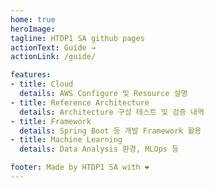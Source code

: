 ```yaml
---
home: true
heroImage: 
tagline: HTDP1 SA github pages
actionText: Guide →
actionLink: /guide/

features:
- title: Cloud
  details: AWS Configure 및 Resource 설명
- title: Reference Architecture
  details: Architecture 구성 테스트 및 검증 내역
- title: Framework
  details: Spring Boot 등 개발 Framework 활용
- title: Machine Learning
  details: Data Analysis 환경, MLOps 등

footer: Made by HTDP1 SA with ❤️
---
```

